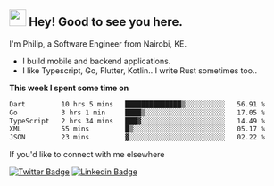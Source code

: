 <h2><img src="https://slackmojis.com/emojis/3643-cool-doge/download" width="30"/> Hey! Good to see you here.</h2>

<p>I'm Philip, a Software Engineer from Nairobi, KE. 

- I build mobile and backend applications.
- I like Typescript, Go, Flutter, Kotlin.. I write Rust sometimes too..</p>

**This week I spent some time on**
<!--START_SECTION:waka-->

```txt
Dart         10 hrs 5 mins   ██████████████▒░░░░░░░░░░   56.91 %
Go           3 hrs 1 min     ████▒░░░░░░░░░░░░░░░░░░░░   17.05 %
TypeScript   2 hrs 34 mins   ███▓░░░░░░░░░░░░░░░░░░░░░   14.49 %
XML          55 mins         █▒░░░░░░░░░░░░░░░░░░░░░░░   05.17 %
JSON         23 mins         ▓░░░░░░░░░░░░░░░░░░░░░░░░   02.22 %
```

<!--END_SECTION:waka-->

If you'd like to connect with me elsewhere

[![Twitter Badge](https://img.shields.io/badge/-Twitter-1ca0f1?style=flat-square&labelColor=1ca0f1&logo=twitter&logoColor=white&link=https://twitter.com/_diogorodrigues)](https://twitter.com/kimathiphil)  [![Linkedin Badge](https://img.shields.io/badge/-LinkedIn-blue?style=flat-square&logo=Linkedin&logoColor=white&link=https://www.linkedin.com/in/philip-kimathi-2604a9114/)](https://www.linkedin.com/in/philip-kimathi-2604a9114/)

